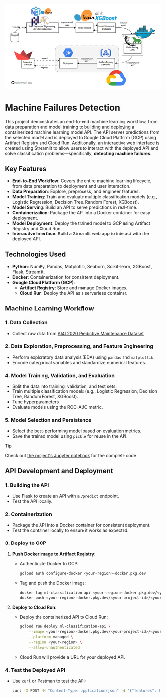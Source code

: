 ![Workflow](https://github.com/mohammad-agus/machine-failures-detection/blob/master/images/workflow.gif?raw=true)

# Machine Failures Detection
This project demonstrates an end-to-end machine learning workflow, from data preparation and model training to building and deploying a containerized machine learning model API. The API serves predictions from the selected model and is deployed to Google Cloud Platform (GCP) using Artifact Registry and Cloud Run. Additionally, an interactive web interface is created using Streamlit to allow users to interact with the deployed API and solve classification problems—specifically, **detecting machine failures**.

## **Key Features**
- **End-to-End Workflow**: Covers the entire machine learning lifecycle, from data preparation to deployment and user interaction.
- **Data Preparation**: Explore, preprocess, and engineer features.
- **Model Training**: Train and evaluate multiple classification models (e.g., Logistic Regression, Decision Tree, Random Forest, XGBoost).
- **Model Serving**: Build an API to serve predictions in real-time.
- **Containerization**: Package the API into a Docker container for easy deployment.
- **Model Deployment**: Deploy the trained model to GCP using Artifact Registry and Cloud Run.
- **Interactive Interface**: Build a Streamlit web app to interact with the deployed API.

## **Technologies Used**
- **Python**: NumPy, Pandas, Matplotlib, Seaborn, Scikit-learn, XGBoost, Flask, Streamlit.
- **Docker**: Containerization for consistent deployment.
- **Google Cloud Platform (GCP)**:
  - **Artifact Registry**: Store and manage Docker images.
  - **Cloud Run**: Deploy the API as a serverless container.

## **Machine Learning Workflow**

### **1. Data Collection**
- Collect raw data from [AI4I 2020 Predictive Maintenance Dataset](https://archive.ics.uci.edu/dataset/601/ai4i+2020+predictive+maintenance+dataset)

### **2. Data Exploration, Preprocessing, and Feature Engineering**
- Perform exploratory data analysis (EDA) using `pandas` and `matplotlib`.
- Encode categorical variables and standardize numerical features.

### **4. Model Training, Validation, and Evaluation**
- Split the data into training, validation, and test sets.
- Train multiple classification models (e.g., Logistic Regression, Decision Tree, Random Forest, XGBoost).
- Tune hyperparameters
- Evaluate models using the ROC-AUC metric.

### **5. Model Selection and Persistence**
- Select the best-performing model based on evaluation metrics.
- Save the trained model using `pickle` for reuse in the API.

> [!Tip]
> Check out [the project's Jupyter notebook](https://github.com/mohammad-agus/machine-failures-detection/blob/master/project_notebook.ipynb) for the complete code


## **API Development and Deployment**

### **1. Building the API**
- Use Flask to create an API with a `/predict` endpoint.
- Test the API locally.

### **2. Containerization**
- Package the API into a Docker container for consistent deployment.
- Test the container locally to ensure it works as expected.

### **3. Deploy to GCP**
1. **Push Docker Image to Artifact Registry**:
   - Authenticate Docker to GCP:
     ```bash
     gcloud auth configure-docker <your-region>-docker.pkg.dev
     ```
   - Tag and push the Docker image:
     ```bash
     docker tag ml-classification-api <your-region>-docker.pkg.dev/<your-project-id>/<your-repo-name>/ml-classification-api:latest
     docker push <your-region>-docker.pkg.dev/<your-project-id>/<your-repo-name>/ml-classification-api:latest
     ```

2. **Deploy to Cloud Run**:
   - Deploy the containerized API to Cloud Run:
     ```bash
     gcloud run deploy ml-classification-api \
         --image <your-region>-docker.pkg.dev/<your-project-id>/<your-repo-name>/ml-classification-api:latest \
         --platform managed \
         --region <your-region> \
         --allow-unauthenticated
     ```
   - Cloud Run will provide a URL for your deployed API.

### **4. Test the Deployed API**
- Use `curl` or Postman to test the API:
  ```bash
  curl -X POST -H "Content-Type: application/json" -d '{"features": [1, 2, 3, 4]}' https://<your-cloud-run-url>/predict